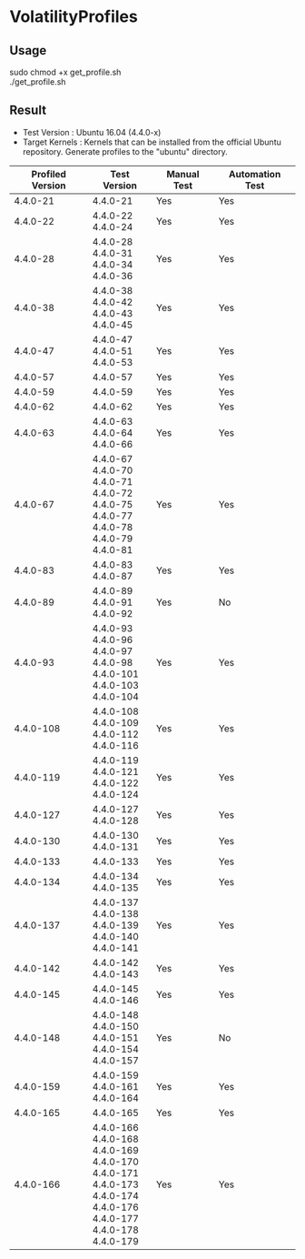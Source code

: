 # VolatilityProfiles
## Usage
sudo chmod +x get_profile.sh <br>
./get_profile.sh
## Result
- Test Version : Ubuntu 16.04 (4.4.0-x)
- Target Kernels : Kernels that can be installed from the official Ubuntu repository.
Generate profiles to the "ubuntu" directory.

| ﻿Profiled Version | Test Version | Manual Test | Automation Test |
|------------------|---------------|-------------|-----------------|
| 4.4.0-21         | 4.4.0-21      | Yes         | Yes             |
| 4.4.0-22         | 4.4.0-22<br>4.4.0-24                                                                                                                        | Yes         | Yes             |
| 4.4.0-28         | 4.4.0-28<br>4.4.0-31<br>4.4.0-34<br>4.4.0-36                                                                                                | Yes         | Yes             |
| 4.4.0-38         | 4.4.0-38<br>4.4.0-42<br>4.4.0-43<br>4.4.0-45                                                                                                | Yes         | Yes             |
| 4.4.0-47         | 4.4.0-47<br>4.4.0-51<br>4.4.0-53                                                                                                            | Yes         | Yes             |
| 4.4.0-57         | 4.4.0-57                                                                                                                                    | Yes         | Yes             |
| 4.4.0-59         | 4.4.0-59                                                                                                                                    | Yes         | Yes             |
| 4.4.0-62         | 4.4.0-62                                                                                                                                    | Yes         | Yes             |
| 4.4.0-63         | 4.4.0-63<br>4.4.0-64<br>4.4.0-66                                                                                                            | Yes         | Yes             |
| 4.4.0-67         | 4.4.0-67<br>4.4.0-70<br>4.4.0-71<br>4.4.0-72<br>4.4.0-75<br>4.4.0-77<br>4.4.0-78<br>4.4.0-79<br>4.4.0-81                                    | Yes         | Yes             |
| 4.4.0-83         | 4.4.0-83<br>4.4.0-87                                                                                                                        | Yes         | Yes             |
| 4.4.0-89         | 4.4.0-89<br>4.4.0-91<br>4.4.0-92                                                                                                            | Yes         | No              |
| 4.4.0-93         | 4.4.0-93<br>4.4.0-96<br>4.4.0-97<br>4.4.0-98<br>4.4.0-101<br>4.4.0-103<br>4.4.0-104                                                         | Yes         | Yes             |
| 4.4.0-108        | 4.4.0-108<br>4.4.0-109<br>4.4.0-112<br>4.4.0-116                                                                                            | Yes         | Yes             |
| 4.4.0-119        | 4.4.0-119<br>4.4.0-121<br>4.4.0-122<br>4.4.0-124                                                                                            | Yes         | Yes             |
| 4.4.0-127        | 4.4.0-127<br>4.4.0-128                                                                                                                      | Yes         | Yes             |
| 4.4.0-130        | 4.4.0-130<br>4.4.0-131                                                                                                                      | Yes         | Yes             |
| 4.4.0-133        | 4.4.0-133                                                                                                                                   | Yes         | Yes             |
| 4.4.0-134        | 4.4.0-134<br>4.4.0-135                                                                                                                      | Yes         | Yes             |
| 4.4.0-137        | 4.4.0-137<br>4.4.0-138<br>4.4.0-139<br>4.4.0-140<br>4.4.0-141                                                                               | Yes         | Yes             |
| 4.4.0-142        | 4.4.0-142<br>4.4.0-143                                                                                                                      | Yes         | Yes             |
| 4.4.0-145        | 4.4.0-145<br>4.4.0-146                                                                                                                      | Yes         | Yes             |
| 4.4.0-148        | 4.4.0-148<br>4.4.0-150<br>4.4.0-151<br>4.4.0-154<br>4.4.0-157                                                                               | Yes         | No              |
| 4.4.0-159        | 4.4.0-159<br>4.4.0-161<br>4.4.0-164                                                                                                         | Yes         | Yes             |
| 4.4.0-165        | 4.4.0-165                                                                                                                                   | Yes         | Yes             |
| 4.4.0-166        | 4.4.0-166<br>4.4.0-168<br>4.4.0-169<br>4.4.0-170<br>4.4.0-171<br>4.4.0-173<br>4.4.0-174<br>4.4.0-176<br>4.4.0-177<br>4.4.0-178<br>4.4.0-179 | Yes         | Yes             |
